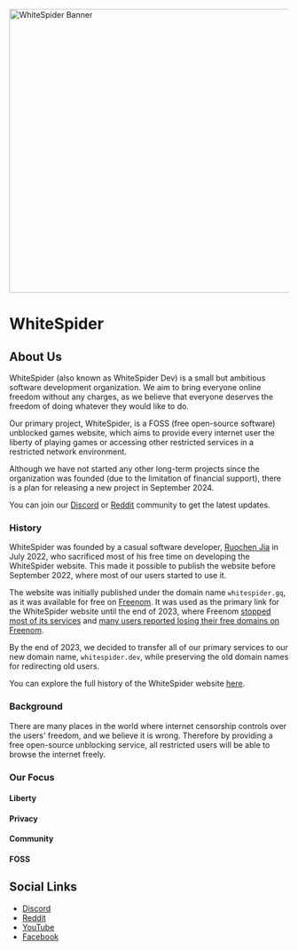 <a href="https://whitespider.dev/" target="_blank" rel="noopener"><img src="https://whitespider.dev/res/banner.svg" width="1024" height="512" align="center" draggable="false" alt="WhiteSpider Banner" /></a><br />
# WhiteSpider

## About Us
WhiteSpider (also known as WhiteSpider Dev) is a small but ambitious software development organization. We aim to bring everyone online freedom without any charges, as we believe that everyone deserves the freedom of doing whatever they would like to do.  <br />

Our primary project, WhiteSpider, is a FOSS (free open-source software) unblocked games website, which aims to provide every internet user the liberty of playing games or accessing other restricted services in a restricted network environment.  <br />

Although we have not started any other long-term projects since the organization was founded (due to the limitation of financial support), there is a plan for releasing a new project in September 2024. <br />

You can join our <a href="https://discord.gg/MWCNr2ANEz" target="_blank" rel="noopener">Discord</a> or <a href="https://www.reddit.com/r/WhiteSpider/" target="_blank" rel="noopener">Reddit</a> community to get the latest updates. <br />

### History
WhiteSpider was founded by a casual software developer, <a href="https://github.com/ruochenjia" target="_blank" rel="noopener">Ruochen Jia</a> in July 2022, who sacrificed most of his free time on developing the WhiteSpider website. This made it possible to publish the website before September 2022, where most of our users started to use it. <br />

The website was initially published under the domain name `whitespider.gq`, as it was available for free on <a href="https://www.freenom.com/" target="_blank" rel="noopener">Freenom</a>. It was used as the primary link for the WhiteSpider website until the end of 2023, where Freenom <a href="https://krebsonsecurity.com/2023/03/sued-by-meta-freenom-halts-domain-registrations/" target="_blank" rel="noopener">stopped most of its services</a> and <a href="https://www.reddit.com/r/freenom/comments/1akf1cv/every_domain_is_now_down/" target="_blank" rel="noopener">many users reported losing their free domains on Freenom</a>. <br />

By the end of 2023, we decided to transfer all of our primary services to our new domain name, `whitespider.dev`, while preserving the old domain names for redirecting old users. <br />

You can explore the full history of the WhiteSpider website <a href="https://web.archive.org/web/20230215000000*/whitespider.gq" target="_blank" rel="noopener">here</a>. <br />

### Background
There are many places in the world where internet censorship controls over the users' freedom, and we believe it is wrong. Therefore by providing a free open-source unblocking service, all restricted users will be able to browse the internet freely. <br /> 

### Our Focus
<!-- complete stub contents -->
#### Liberty
#### Privacy
#### Community
#### FOSS

## Social Links
- <a href="https://discord.gg/MWCNr2ANEz" target="_blank" rel="noopener">Discord</a>
- <a href="https://www.reddit.com/r/WhiteSpider/" target="_blank" rel="noopener">Reddit</a>
- <a href="https://www.youtube.com/@whitespider-dev" target="_blank" rel="noopener">YouTube</a>
- <a href="https://www.facebook.com/whitespider.dev" target="_blank" rel="noopener">Facebook</a>
